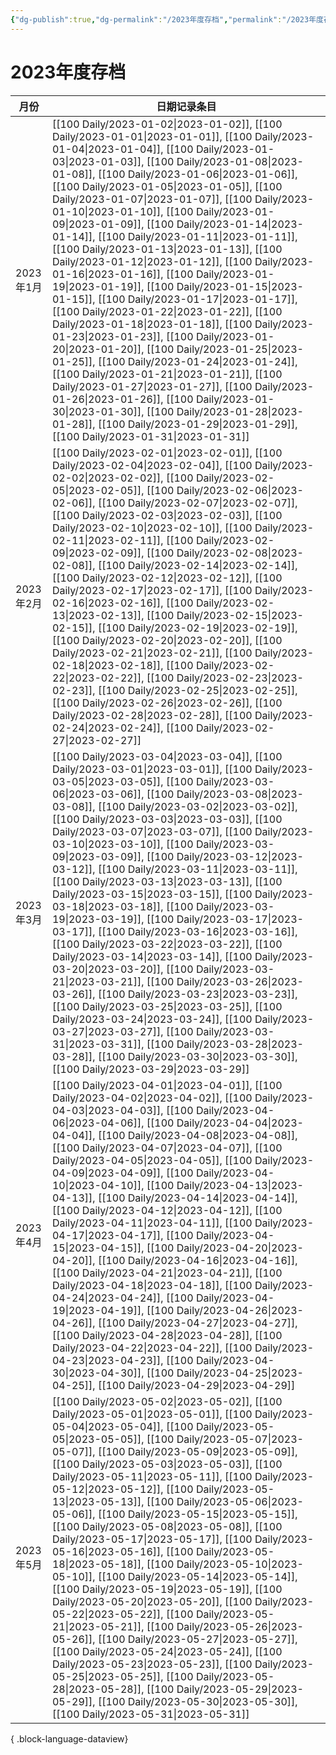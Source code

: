 ```yaml
---
{"dg-publish":true,"dg-permalink":"/2023年度存档","permalink":"/2023年度存档/","created":"2023-01-09T17:08:57.000+08:00","updated":"2023-02-26T00:50:22.000+08:00"}
---
```


# 2023年度存档

| 月份      | 日期记录条目                                                                                                                                                                                                                                                                                                                                                                                                                                                                                                                                                                                                                                                                                                                                                                                                                                                                                                                                                                                                                                                                                                                                                                                                                                                                                                                |
| ------- | --------------------------------------------------------------------------------------------------------------------------------------------------------------------------------------------------------------------------------------------------------------------------------------------------------------------------------------------------------------------------------------------------------------------------------------------------------------------------------------------------------------------------------------------------------------------------------------------------------------------------------------------------------------------------------------------------------------------------------------------------------------------------------------------------------------------------------------------------------------------------------------------------------------------------------------------------------------------------------------------------------------------------------------------------------------------------------------------------------------------------------------------------------------------------------------------------------------------------------------------------------------------------------------------------------------------- |
| 2023年1月 | [[100 Daily/2023-01-02\|2023-01-02]], [[100 Daily/2023-01-01\|2023-01-01]], [[100 Daily/2023-01-04\|2023-01-04]], [[100 Daily/2023-01-03\|2023-01-03]], [[100 Daily/2023-01-08\|2023-01-08]], [[100 Daily/2023-01-06\|2023-01-06]], [[100 Daily/2023-01-05\|2023-01-05]], [[100 Daily/2023-01-07\|2023-01-07]], [[100 Daily/2023-01-10\|2023-01-10]], [[100 Daily/2023-01-09\|2023-01-09]], [[100 Daily/2023-01-14\|2023-01-14]], [[100 Daily/2023-01-11\|2023-01-11]], [[100 Daily/2023-01-13\|2023-01-13]], [[100 Daily/2023-01-12\|2023-01-12]], [[100 Daily/2023-01-16\|2023-01-16]], [[100 Daily/2023-01-19\|2023-01-19]], [[100 Daily/2023-01-15\|2023-01-15]], [[100 Daily/2023-01-17\|2023-01-17]], [[100 Daily/2023-01-22\|2023-01-22]], [[100 Daily/2023-01-18\|2023-01-18]], [[100 Daily/2023-01-23\|2023-01-23]], [[100 Daily/2023-01-20\|2023-01-20]], [[100 Daily/2023-01-25\|2023-01-25]], [[100 Daily/2023-01-24\|2023-01-24]], [[100 Daily/2023-01-21\|2023-01-21]], [[100 Daily/2023-01-27\|2023-01-27]], [[100 Daily/2023-01-26\|2023-01-26]], [[100 Daily/2023-01-30\|2023-01-30]], [[100 Daily/2023-01-28\|2023-01-28]], [[100 Daily/2023-01-29\|2023-01-29]], [[100 Daily/2023-01-31\|2023-01-31]] |
| 2023年2月 | [[100 Daily/2023-02-01\|2023-02-01]], [[100 Daily/2023-02-04\|2023-02-04]], [[100 Daily/2023-02-02\|2023-02-02]], [[100 Daily/2023-02-05\|2023-02-05]], [[100 Daily/2023-02-06\|2023-02-06]], [[100 Daily/2023-02-07\|2023-02-07]], [[100 Daily/2023-02-03\|2023-02-03]], [[100 Daily/2023-02-10\|2023-02-10]], [[100 Daily/2023-02-11\|2023-02-11]], [[100 Daily/2023-02-09\|2023-02-09]], [[100 Daily/2023-02-08\|2023-02-08]], [[100 Daily/2023-02-14\|2023-02-14]], [[100 Daily/2023-02-12\|2023-02-12]], [[100 Daily/2023-02-17\|2023-02-17]], [[100 Daily/2023-02-16\|2023-02-16]], [[100 Daily/2023-02-13\|2023-02-13]], [[100 Daily/2023-02-15\|2023-02-15]], [[100 Daily/2023-02-19\|2023-02-19]], [[100 Daily/2023-02-20\|2023-02-20]], [[100 Daily/2023-02-21\|2023-02-21]], [[100 Daily/2023-02-18\|2023-02-18]], [[100 Daily/2023-02-22\|2023-02-22]], [[100 Daily/2023-02-23\|2023-02-23]], [[100 Daily/2023-02-25\|2023-02-25]], [[100 Daily/2023-02-26\|2023-02-26]], [[100 Daily/2023-02-28\|2023-02-28]], [[100 Daily/2023-02-24\|2023-02-24]], [[100 Daily/2023-02-27\|2023-02-27]]                                                                                                                            |
| 2023年3月 | [[100 Daily/2023-03-04\|2023-03-04]], [[100 Daily/2023-03-01\|2023-03-01]], [[100 Daily/2023-03-05\|2023-03-05]], [[100 Daily/2023-03-06\|2023-03-06]], [[100 Daily/2023-03-08\|2023-03-08]], [[100 Daily/2023-03-02\|2023-03-02]], [[100 Daily/2023-03-03\|2023-03-03]], [[100 Daily/2023-03-07\|2023-03-07]], [[100 Daily/2023-03-10\|2023-03-10]], [[100 Daily/2023-03-09\|2023-03-09]], [[100 Daily/2023-03-12\|2023-03-12]], [[100 Daily/2023-03-11\|2023-03-11]], [[100 Daily/2023-03-13\|2023-03-13]], [[100 Daily/2023-03-15\|2023-03-15]], [[100 Daily/2023-03-18\|2023-03-18]], [[100 Daily/2023-03-19\|2023-03-19]], [[100 Daily/2023-03-17\|2023-03-17]], [[100 Daily/2023-03-16\|2023-03-16]], [[100 Daily/2023-03-22\|2023-03-22]], [[100 Daily/2023-03-14\|2023-03-14]], [[100 Daily/2023-03-20\|2023-03-20]], [[100 Daily/2023-03-21\|2023-03-21]], [[100 Daily/2023-03-26\|2023-03-26]], [[100 Daily/2023-03-23\|2023-03-23]], [[100 Daily/2023-03-25\|2023-03-25]], [[100 Daily/2023-03-24\|2023-03-24]], [[100 Daily/2023-03-27\|2023-03-27]], [[100 Daily/2023-03-31\|2023-03-31]], [[100 Daily/2023-03-28\|2023-03-28]], [[100 Daily/2023-03-30\|2023-03-30]], [[100 Daily/2023-03-29\|2023-03-29]] |
| 2023年4月 | [[100 Daily/2023-04-01\|2023-04-01]], [[100 Daily/2023-04-02\|2023-04-02]], [[100 Daily/2023-04-03\|2023-04-03]], [[100 Daily/2023-04-06\|2023-04-06]], [[100 Daily/2023-04-04\|2023-04-04]], [[100 Daily/2023-04-08\|2023-04-08]], [[100 Daily/2023-04-07\|2023-04-07]], [[100 Daily/2023-04-05\|2023-04-05]], [[100 Daily/2023-04-09\|2023-04-09]], [[100 Daily/2023-04-10\|2023-04-10]], [[100 Daily/2023-04-13\|2023-04-13]], [[100 Daily/2023-04-14\|2023-04-14]], [[100 Daily/2023-04-12\|2023-04-12]], [[100 Daily/2023-04-11\|2023-04-11]], [[100 Daily/2023-04-17\|2023-04-17]], [[100 Daily/2023-04-15\|2023-04-15]], [[100 Daily/2023-04-20\|2023-04-20]], [[100 Daily/2023-04-16\|2023-04-16]], [[100 Daily/2023-04-21\|2023-04-21]], [[100 Daily/2023-04-18\|2023-04-18]], [[100 Daily/2023-04-24\|2023-04-24]], [[100 Daily/2023-04-19\|2023-04-19]], [[100 Daily/2023-04-26\|2023-04-26]], [[100 Daily/2023-04-27\|2023-04-27]], [[100 Daily/2023-04-28\|2023-04-28]], [[100 Daily/2023-04-22\|2023-04-22]], [[100 Daily/2023-04-23\|2023-04-23]], [[100 Daily/2023-04-30\|2023-04-30]], [[100 Daily/2023-04-25\|2023-04-25]], [[100 Daily/2023-04-29\|2023-04-29]]                                          |
| 2023年5月 | [[100 Daily/2023-05-02\|2023-05-02]], [[100 Daily/2023-05-01\|2023-05-01]], [[100 Daily/2023-05-04\|2023-05-04]], [[100 Daily/2023-05-05\|2023-05-05]], [[100 Daily/2023-05-07\|2023-05-07]], [[100 Daily/2023-05-09\|2023-05-09]], [[100 Daily/2023-05-03\|2023-05-03]], [[100 Daily/2023-05-11\|2023-05-11]], [[100 Daily/2023-05-12\|2023-05-12]], [[100 Daily/2023-05-13\|2023-05-13]], [[100 Daily/2023-05-06\|2023-05-06]], [[100 Daily/2023-05-15\|2023-05-15]], [[100 Daily/2023-05-08\|2023-05-08]], [[100 Daily/2023-05-17\|2023-05-17]], [[100 Daily/2023-05-16\|2023-05-16]], [[100 Daily/2023-05-18\|2023-05-18]], [[100 Daily/2023-05-10\|2023-05-10]], [[100 Daily/2023-05-14\|2023-05-14]], [[100 Daily/2023-05-19\|2023-05-19]], [[100 Daily/2023-05-20\|2023-05-20]], [[100 Daily/2023-05-22\|2023-05-22]], [[100 Daily/2023-05-21\|2023-05-21]], [[100 Daily/2023-05-26\|2023-05-26]], [[100 Daily/2023-05-27\|2023-05-27]], [[100 Daily/2023-05-24\|2023-05-24]], [[100 Daily/2023-05-23\|2023-05-23]], [[100 Daily/2023-05-25\|2023-05-25]], [[100 Daily/2023-05-28\|2023-05-28]], [[100 Daily/2023-05-29\|2023-05-29]], [[100 Daily/2023-05-30\|2023-05-30]], [[100 Daily/2023-05-31\|2023-05-31]] |

{ .block-language-dataview}
